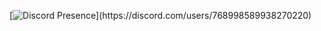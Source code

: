 [![Discord Presence](https://lanyard-profile-readme.vercel.app/api/768998589938270220?theme=light&bg=ffb3b3&animated=false&hideDiscrim=true&borderRadius=30px&idleMessage=Probably%20doing%20something%20else...)](https://discord.com/users/768998589938270220)
